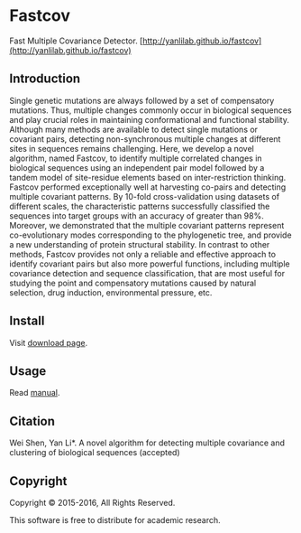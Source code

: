 # Fastcov
Fast Multiple Covariance Detector. [http://yanlilab.github.io/fastcov](http://yanlilab.github.io/fastcov)

## Introduction

Single genetic mutations are always followed by a set of compensatory mutations. Thus,
multiple changes commonly occur in biological sequences and play crucial roles in maintaining
conformational and functional stability. Although many methods are available to detect single
mutations or covariant pairs, detecting non-synchronous multiple changes at different sites in
sequences remains challenging. Here, we develop a novel algorithm, named Fastcov, to identify
multiple correlated changes in biological sequences using an independent pair model followed by
a tandem model of site-residue elements based on inter-restriction thinking. Fastcov performed
exceptionally well at harvesting co-pairs and detecting multiple covariant patterns. By 10-fold
cross-validation using datasets of different scales, the characteristic patterns successfully classified
the sequences into target groups with an accuracy of greater than 98%. Moreover, we
demonstrated that the multiple covariant patterns represent co-evolutionary modes corresponding
to the phylogenetic tree, and provide a new understanding of protein structural stability. In contrast
to other methods, Fastcov provides not only a reliable and effective approach to identify covariant
pairs but also more powerful functions, including multiple covariance detection and sequence
classification, that are most useful for studying the point and compensatory mutations caused by
natural selection, drug induction, environmental pressure, etc.

## Install

Visit [download page](http://yanlilab.github.io/fastcov/download/).

## Usage

Read [manual](http://yanlilab.github.io/fastcov/manual).

## Citation

Wei Shen, Yan Li\*. A novel algorithm for detecting multiple covariance and clustering of biological sequences (accepted)

## Copyright

Copyright © 2015-2016, All Rights Reserved.

This software is free to distribute for academic research.
